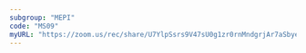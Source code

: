 ```yaml
---
subgroup: "MEPI"
code: "MS09"
myURL: "https://zoom.us/rec/share/U7YlpSsrs9V47sU0g1zr0rnMndgrjAr7aSbyexjdjR2JbDf0aQMqowmDY36knb6C.r92Wrg_eWV4GvuDr?startTime=1623803972000"
---
```

